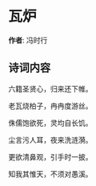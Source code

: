 # 瓦炉

**作者**: 冯时行

## 诗词内容

六籍圣贤心，归来还下帷。

老瓦烧柏子，冉冉度游丝。

侏儒饱欲死，灵均自长饥。

尘言污人耳，夜来洗涟漪。

更欲清鼻观，引手时一披。

知我其惟天，不须对愚溪。

